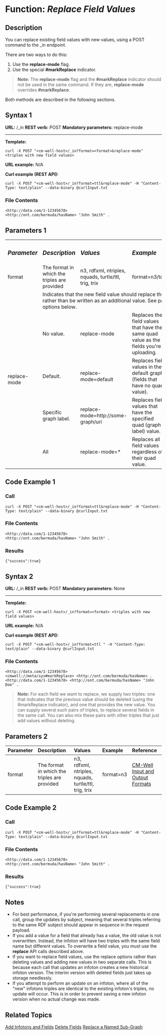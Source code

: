 # Function: *Replace Field Values* #

## Description ##
You can replace existing field values with new values, using a POST command to the _in endpoint.

There are two ways to do this: 

1. Use the **replace-mode** flag.
2. Use the special **#markReplace** indicator.

>**Note:** The **replace-mode** flag and the **#markReplace** indicator should not be used in the same command. If they are, **replace-mode** overrides **#markReplace**.

Both methods are described in the following sections.

## Syntax 1 ##

**URL:** <cm-well-host>/_in
**REST verb:** POST
**Mandatory parameters:** replace-mode

----------

**Template:**

    curl -X POST "<cm-well-host>/_in?format=<format>&replace-mode" <triples with new field values>

**URL example:** N/A

**Curl example (REST API):**

    curl -X POST "<cm-well-host>/_in?format=ttl&replace-mode" -H "Content-Type: text/plain" --data-binary @curlInput.txt

### File Contents ###

    <http://data.com/1-12345678> 
    <http://ont.com/bermuda/hasName> "John Smith" .

## Parameters 1 ##

<table>
  <tr>
    <th align=left><h3><i>Parameter</i></h3></th>
    <th align=left><h3><i>Description</i></h3></th>
	<th align=left><h3><i>Values</i></h3></th>
	<th align=left><h3><i>Example</i></h3></th>
	<th align=left><h3><i>Reference</i></h3></th>
  </tr>
	<tr>
		<td>format</td>
		<td>The format in which the triples are provided</td>
		<td>n3, rdfxml, ntriples, nquads, turtle/ttl, trig, trix</td>
		<td>format=n3/td>
		<td><a href="API.InputAndOutputFormats.md">CM-Well Input and Output Formats</a></td>
	</tr>
	<tr>
	    <td rowspan="5" align=left>replace-mode</td>
		<td colspan="4">Indicates that the new field value should replace the existing value, rather than be written as an additional value. See parameter value options below.</td>
	</tr>
		<td>No value.</td>
		<td>replace-mode</td>
		<td>Replaces the field values that have the same quad value as the fields you're uploading.</td>
		<td>N/A</td>
	<tr>
		<td>Default. </td>
		<td>replace-mode=default</td>
		<td>Replaces field values in the default graph (fields that have no quad value).</td>
		<td>N/A</td>
	</tr>
		<td>Specific graph label.</td>
		<td>replace-mode=http://some-graph/uri</td>
		<td>Replaces field values that have the specified quad (graph label) value.</td>
		<td>N/A</td>
	<tr>
		<td>All</td>
		<td>replace-mode=*</td>
		<td>Replaces all field values regardless of their quad value.</td>
		<td>N/A</td>
	</tr>
</table>

## Code Example 1 ##

### Call ###

    curl -X POST "<cm-well-host>/_in?format=ttl&replace-mode" -H "Content-Type: text/plain" --data-binary @curlInput.txt

### File Contents ###
    <http://data.com/1-12345678> 
    <http://ont.com/bermuda/hasName> "John Smith" .

### Results ###

    {"success":true}

## Syntax 2 ##

**URL:** <CMWellHost>/_in
**REST verb:** POST
**Mandatory parameters:** None

----------

**Template:**

    curl -X POST <cm-well-host>/_in?format=<format> <triples with new field values>

**URL example:** N/A

**Curl example (REST API):**

    curl -X POST "<cm-well-host>/_in?format=ttl " -H "Content-Type: text/plain" --data-binary @curlInput.txt

### File Contents ###

    <http://data.com/1-12345678> 
    <cmwell://meta/sys#markReplace> <http://ont.com/bermuda/hasName> . 
    <http://data.com/1-12345678> <http://ont.com/bermuda/hasName> "John Doe" . 

>**Note:** For each field we want to replace, we supply two triples: one that indicates that the previous value should be deleted (using the #markReplace indicator), and one that provides the new value. You can supply several such pairs of triples, to replace several fields in the same call. You can also mix these pairs with other triples that just add values without deleting.

## Parameters 2 ##

Parameter | Description | Values | Example | Reference
:----------|:-------------|:--------|:---------|:----------
format | The format in which the triples are provided | n3, rdfxml, ntriples, nquads, turtle/ttl, trig, trix | format=n3 | [CM-Well Input and Output Formats](API.InputAndOutputFormats.md)

## Code Example 2 ##

### Call ###

    curl -X POST "<cm-well-host>/_in?format=ttl&replace-mode" -H "Content-Type: text/plain" --data-binary @curlInput.txt

### File Contents ###

    <http://data.com/1-12345678> 
    <http://ont.com/bermuda/hasName> "John Smith" .

### Results ###

    {"success":true}

## Notes ##

* For best performance, if you're performing several replacements in one call, group the updates by subject, meaning that several triples referring to the same RDF subject should appear in sequence in the request payload. 
* If you add a value for a field that already has a value, the old value is not overwritten. Instead, the infoton will have two triples with the same field name but different values. To overwrite a field value, you must use the **replace** API calls described above.
* If you want to replace field values, use the replace options rather than deleting values and adding new values in two separate calls. This is because each call that updates an infoton creates a new historical infoton version. The interim version with deleted fields just takes up storage needlessly.
* If you attempt to perform an update on an infoton, where all of the "new" infotons triples are identical to the existing infoton's triples, no update will occur. This is in order to prevent saving a new infoton version when no actual change was made.

## Related Topics ##
[Add Infotons and Fields](API.Update.AddInfotonsAndFields.md)
[Delete Fields](API.Update.DeleteFields.md)
[Replace a Named Sub-Graph](API.Update.DeleteOrReplaceValuesInNamedSubGraph.md)

